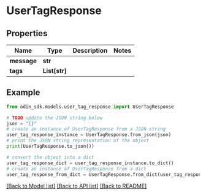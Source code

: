 # UserTagResponse


## Properties

Name | Type | Description | Notes
------------ | ------------- | ------------- | -------------
**message** | **str** |  | 
**tags** | **List[str]** |  | 

## Example

```python
from odin_sdk.models.user_tag_response import UserTagResponse

# TODO update the JSON string below
json = "{}"
# create an instance of UserTagResponse from a JSON string
user_tag_response_instance = UserTagResponse.from_json(json)
# print the JSON string representation of the object
print(UserTagResponse.to_json())

# convert the object into a dict
user_tag_response_dict = user_tag_response_instance.to_dict()
# create an instance of UserTagResponse from a dict
user_tag_response_from_dict = UserTagResponse.from_dict(user_tag_response_dict)
```
[[Back to Model list]](../README.md#documentation-for-models) [[Back to API list]](../README.md#documentation-for-api-endpoints) [[Back to README]](../README.md)


